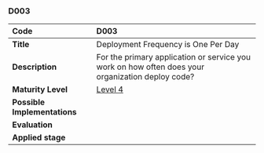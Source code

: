 ### D003

| **Code**           | **D003** |
| :--                | :--      |
| **Title**          | Deployment Frequency is One Per Day|
| **Description**    | For the primary application or service you work on how often does your organization deploy code? |
| **Maturity Level** | [Level 4](/levels#level-4) |
| **Possible Implementations** | |
| **Evaluation**     | |
| **Applied stage**  | |

